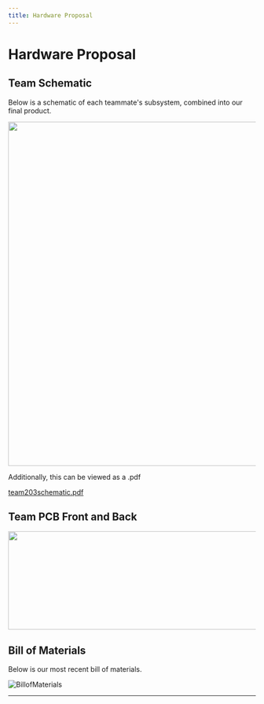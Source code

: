 ```yaml
---
title: Hardware Proposal
---
```


# Hardware Proposal

## Team Schematic
Below is a schematic of each teammate's subsystem, combined into our final product.

 <img src="https://user-images.githubusercontent.com/122824540/235548872-c151e3a7-c93a-46e8-9d67-03faaac35b3b.jpg" width="800" height="700">
 
 Additionally, this can be viewed as a .pdf

[team203schematic.pdf](https://github.com/EGR-314-Team-203/egr-314-team-203.github.io/files/11369396/team203schematic.pdf)

## Team PCB Front and Back

 <img src="https://user-images.githubusercontent.com/122768743/235578660-0bc36884-c537-453a-9a09-46d7b3b1c7a5.jpg" width="700" height="200">



## Bill of Materials
Below is our most recent bill of materials.

![BillofMaterials](https://user-images.githubusercontent.com/102606124/221490742-905b1721-8120-4834-99f0-3e1cf9a256d8.png)

_ _ _
